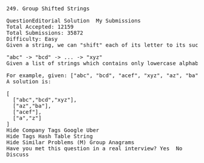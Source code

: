 <pre>
249. Group Shifted Strings  

QuestionEditorial Solution  My Submissions
Total Accepted: 12159
Total Submissions: 35872
Difficulty: Easy
Given a string, we can "shift" each of its letter to its successive letter, for example: "abc" -> "bcd". We can keep "shifting" which forms the sequence:

"abc" -> "bcd" -> ... -> "xyz"
Given a list of strings which contains only lowercase alphabets, group all strings that belong to the same shifting sequence.

For example, given: ["abc", "bcd", "acef", "xyz", "az", "ba", "a", "z"], 
A solution is:

[
  ["abc","bcd","xyz"],
  ["az","ba"],
  ["acef"],
  ["a","z"]
]
Hide Company Tags Google Uber
Hide Tags Hash Table String
Hide Similar Problems (M) Group Anagrams
Have you met this question in a real interview? Yes  No
Discuss
</pre>

